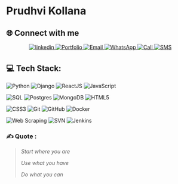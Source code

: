 # Prudhvi Kollana 
## 🌐 Connect with me   
<div align="center">  
<a href="https://www.linkedin.com/in/prudhvikollanapk/" target="_blank">  
<img src="https://img.shields.io/badge/linkedin-%231E77B5.svg?&style=for-the-badge&logo=linkedin&logoColor=white" alt="linkedin" style="margin-bottom: 5px;" />  
</a>  
<a href="https://prudhvi-kollana-portfolio.vercel.app/" target="_blank">  
<img src="https://img.shields.io/badge/portfolio-%2308090A.svg?&style=for-the-badge&logo=globe&logoColor=white" alt="Portfolio" style="margin-bottom: 5px;" />  
</a>
<a href="mailto:kprudhvi555777@gmail.com" target="_blank">
<img src="https://img.shields.io/badge/email-%231E77B5.svg?&style=for-the-badge&logo=gmail&logoColor=white" alt="Email" style="margin-bottom: 5px;" />
</a>
<a href="https://wa.me/917569875288?text=Hello%20Prudhvi" target="_blank">
<img src="https://img.shields.io/badge/whatsapp-%23F05032.svg?&style=for-the-badge&logo=whatsapp&logoColor=white" alt="WhatsApp" style="margin-bottom: 5px;" />
</a>
<a href="tel:+917569875288" target="_blank">
<img src="https://img.shields.io/badge/call-%232C5263.svg?&style=for-the-badge&logo=phone&logoColor=white" alt="Call" style="margin-bottom: 5px;" />
</a> 
<a href="sms:+917569875288?body=Hello%20Prudhvi" target="_blank">
<img src="https://img.shields.io/badge/sms-%232C5263.svg?&style=for-the-badge&logo=messaging&logoColor=white" alt="SMS" style="margin-bottom: 5px;" />
</a>
</div>   


## 💻 Tech Stack:
![Python](https://img.shields.io/badge/python-3670A0?style=for-the-badge&logo=python&logoColor=ffdd54) 
![Django](https://img.shields.io/badge/django-%23092E20.svg?style=for-the-badge&logo=django&logoColor=white) 
![ReactJS](https://img.shields.io/badge/react-61DAFB?style=for-the-badge&logo=react&logoColor=white)
![JavaScript](https://img.shields.io/badge/javascript-%23323330.svg?style=for-the-badge&logo=javascript&logoColor=%23F7DF1E)

![SQL](https://img.shields.io/badge/sql-003B57?style=for-the-badge&logo=sql&logoColor=white)
![Postgres](https://img.shields.io/badge/postgres-%23316192.svg?style=for-the-badge&logo=postgresql&logoColor=white) 
![MongoDB](https://img.shields.io/badge/mongodb-47A248?style=for-the-badge&logo=mongodb&logoColor=white) 
![HTML5](https://img.shields.io/badge/html5-%23E34F26.svg?style=for-the-badge&logo=html5&logoColor=white)

![CSS3](https://img.shields.io/badge/css3-%231572B6.svg?style=for-the-badge&logo=css3&logoColor=white)
![Git](https://img.shields.io/badge/git-%23F05032.svg?style=for-the-badge&logo=git&logoColor=white)
![GitHub](https://img.shields.io/badge/github-%23121011.svg?style=for-the-badge&logo=github&logoColor=white)
![Docker](https://img.shields.io/badge/docker-2496ED?style=for-the-badge&logo=docker&logoColor=white)

![Web Scraping](https://img.shields.io/badge/web%20scraping-%2314354C.svg?style=for-the-badge&logo=web-scraping)
![SVN](https://img.shields.io/badge/svn-%2300599C.svg?style=for-the-badge&logo=subversion&logoColor=white)
![Jenkins](https://img.shields.io/badge/jenkins-%232C5263.svg?style=for-the-badge&logo=jenkins&logoColor=white)


### ✍️ Quote :
 > *Start where you are*
> 
>  *Use what you have*
> 
>  *Do what you can*

